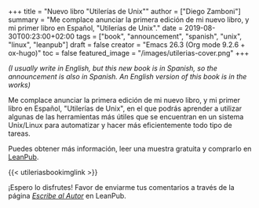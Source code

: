 +++
title = "Nuevo libro \"Utilerías de Unix\""
author = ["Diego Zamboni"]
summary = "Me complace anunciar  la primera edición de mi nuevo libro, y mi primer libro en  Español, \"Utilerías de Unix\"."
date = 2019-08-30T00:23:00+02:00
tags = ["book", "announcement", "spanish", "unix", "linux", "leanpub"]
draft = false
creator = "Emacs 26.3 (Org mode 9.2.6 + ox-hugo)"
toc = false
featured_image = "/images/utilerias-cover.png"
+++

_(I usually write in English, but this new book  is  in  Spanish, so the announcement is also in Spanish. An English version of this book is in the works)_

Me complace anunciar  la primera edición de mi nuevo libro, y mi primer libro en  Español, "Utilerías de Unix", en el que podrás aprender a utilizar algunas de  las herramientas más útiles que se encuentran en un sistema Unix/Linux para automatizar y hacer más eficientemente todo tipo de tareas.

Puedes obtener más información, leer una muestra gratuita y comprarlo  en  [LeanPub](https://leanpub.com/utileras-unix).

{{< utileriasbookimglink >}}

¡Espero lo disfrutes!  Favor de enviarme tus comentarios a través de  la  página  [_Escribe al Autor_](https://leanpub.com/utileras-unix/email%5Fauthor/new) en LeanPub.
